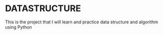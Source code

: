 # DATASTRUCTURE
This is the project that I will learn and practice data structure and algorithm using Python
